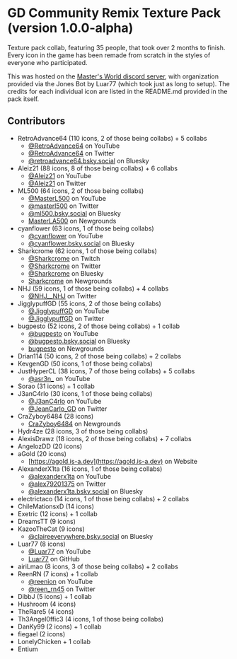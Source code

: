 # GD Community Remix Texture Pack (version 1.0.0-alpha)
Texture pack collab, featuring 35 people, that took over 2 months to finish.
Every icon in the game has been remade from scratch in the styles of everyone who participated.

This was hosted on the [Master's World discord server](https://discord.gg/tFUyJw5), with organization provided via the Jones Bot by Luar77 (which took just as long to setup).
The credits for each individual icon are listed in the README.md provided in the pack itself.

## Contributors
- RetroAdvance64       (110 icons, 2 of those being collabs) + 5 collabs
	- [@RetroAdvance64](https://www.youtube.com/@RetroAdvance64) on YouTube
	- [@RetroAdvance64](https://twitter.com/RetroAdvance64) on Twitter
	- [@retroadvance64.bsky.social](https://bsky.app/profile/retroadvance64.bsky.social) on Bluesky
- Aleiz21              (88 icons, 8 of those being collabs) + 6 collabs
	- [@Aleiz21](https://www.youtube.com/@Aleiz21) on YouTube
	- [@Aleiz21](https://twitter.com/Aleiz21) on Twitter
- ML500                (64 icons, 2 of those being collabs)
	- [@MasterL500](https://www.youtube.com/@MasterL500) on YouTube
	- [@masterl500](https://twitter.com/masterl500) on Twitter
	- [@ml500.bsky.social](https://bsky.app/profile/ml500.bsky.social) on Bluesky
	- [MasterLA500](https://MasterLA500.newgrounds.com) on Newgrounds
- cyanflower           (63 icons, 1 of those being collabs)
	- [@cyanflower](https://www.youtube.com/@cyanflower) on YouTube
	- [@cyanflower.bsky.social](https://bsky.app/profile/cyanflower.bsky.social) on Bluesky
- Sharkcrome           (62 icons, 1 of those being collabs)
	- [@Sharkcrome](https://www.twitch.tv/Sharkcrome) on Twitch
	- [@Sharkcrome](https://twitter.com/Sharkcrome) on Twitter
	- [@Sharkcrome](https://bsky.app/profile/Sharkcrome) on Bluesky
	- [Sharkcrome](https://Sharkcrome.newgrounds.com) on Newgrounds
- NHJ                  (59 icons, 1 of those being collabs) + 4 collabs
	- [@NHJ__NHJ](https://twitter.com/NHJ__NHJ) on Twitter
- JigglypuffGD         (55 icons, 2 of those being collabs)
	- [@JigglypuffGD](https://www.youtube.com/@JigglypuffGD) on YouTube
	- [@JigglypuffGD](https://twitter.com/JigglypuffGD) on Twitter
- bugpesto             (52 icons, 2 of those being collabs) + 1 collab
	- [@bugpesto](https://www.youtube.com/@bugpesto) on YouTube
	- [@bugpesto.bsky.social](https://bsky.app/profile/bugpesto.bsky.social) on Bluesky
	- [bugpesto](https://bugpesto.newgrounds.com) on Newgrounds
- Drian114             (50 icons, 2 of those being collabs) + 2 collabs
- KevgenGD             (50 icons, 1 of those being collabs)
- JustHyperCL          (38 icons, 7 of those being collabs) + 5 collabs
	- [@asr3n_](https://www.youtube.com/@asr3n_) on YouTube
- Sorao                (31 icons) + 1 collab
- J3anC4rlo            (30 icons, 1 of those being collabs)
	- [@J3anC4rlo](https://www.youtube.com/@J3anC4rlo) on YouTube
	- [@JeanCarlo_GD](https://twitter.com/JeanCarlo_GD) on Twitter
- CraZyboy6484         (28 icons)
	- [CraZyboy6484](https://CraZyboy6484.newgrounds.com) on Newgrounds
- Hydr4ze              (28 icons, 3 of those being collabs)
- AlexisDrawz          (18 icons, 2 of those being collabs) + 7 collabs
- AngelozDD            (20 icons)
- aGold                (20 icons)
	- [https://agold.is-a.dev](https://agold.is-a.dev) on Website
- AlexanderX1ta        (16 icons, 1 of those being collabs)
	- [@alexanderx1ta](https://www.youtube.com/@alexanderx1ta) on YouTube
	- [@alex79201375](https://twitter.com/alex79201375) on Twitter
	- [@alexanderx1ta.bsky.social](https://bsky.app/profile/alexanderx1ta.bsky.social) on Bluesky
- electrictaco         (14 icons, 1 of those being collabs) + 2 collabs
- ChileMationsxD       (14 icons)
- Exetric              (12 icons) + 1 collab
- DreamsTT             (9 icons)
- KazooTheCat          (9 icons)
	- [@claireeverywhere.bsky.social](https://bsky.app/profile/claireeverywhere.bsky.social) on Bluesky
- Luar77               (8 icons)
	- [@Luar77](https://www.youtube.com/@Luar77) on YouTube
	- [Luar77](https://github.com/Luar77) on GitHub
- airiLmao             (8 icons, 3 of those being collabs) + 2 collabs
- ReenRN               (7 icons) + 1 collab
	- [@reenion](https://www.youtube.com/@reenion) on YouTube
	- [@reen_rn45](https://twitter.com/reen_rn45) on Twitter
- DibbJ                (5 icons) + 1 collab
- Hushroom             (4 icons)
- TheRare5             (4 icons)
- Th3Angel0ffic3       (4 icons, 1 of those being collabs)
- DanKy99              (2 icons) + 1 collab
- fiegael              (2 icons)
- LonelyChicken         + 1 collab
- Entium               
